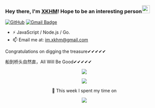 ### Hey there, I'm [XKHM](https://xkhm.net)! Hope to be an interesting person<img src="https://media.giphy.com/media/hvRJCLFzcasrR4ia7z/giphy.gif" width="25px">

[![GitHub](https://img.shields.io/badge/dynamic/json?logo=github&label=GitHub&labelColor=495867&color=495867&query=%24.data.totalSubs&url=https%3A%2F%2Fapi.yukiyukixing.com%2Fsubstats%2F%3Fsource%3Dgithub%26queryKey%3Dyukiyukixing&style=flat-square)](https://github.com/yukiyukixing)
[![Gmail Badge](https://img.shields.io/badge/-im.xkhm@gmail.com-c14438?style=flat-square&logo=Gmail&logoColor=white&link=mailto:im.xkhm@gmail.com)](mailto:im.xkhm@gmail.com)


- ⚡ JavaScript / Node.js / Go.
- 📫 Email me at: [im.xkhm@gmail.com](mailto:im.xkhm@gmail.com)

Congratulations on digging the treasure✔✔✔✔✔

船到桥头自然直，All Will Be Good✔✔✔✔✔

<p align="center">
  <img alig src="https://github-profile-trophy.vercel.app/?username=yukiyukixing&column=4&rank=SSS,SS,S,AAA,AA,A,B,C" />
</p>

<p align="center">
  <img src = "https://github-readme-stats.vercel.app/api?show_bg=1&username=yukiyukixing">
</p>

<p align="center">
📕 This week I spent my time on
</p>

<p align="center">
  <img src = "https://github-readme-stats-taupe-two.vercel.app/api/wakatime?username=xkhm&hide_title=true&hide_border=true&langs_count=5">
</p>








